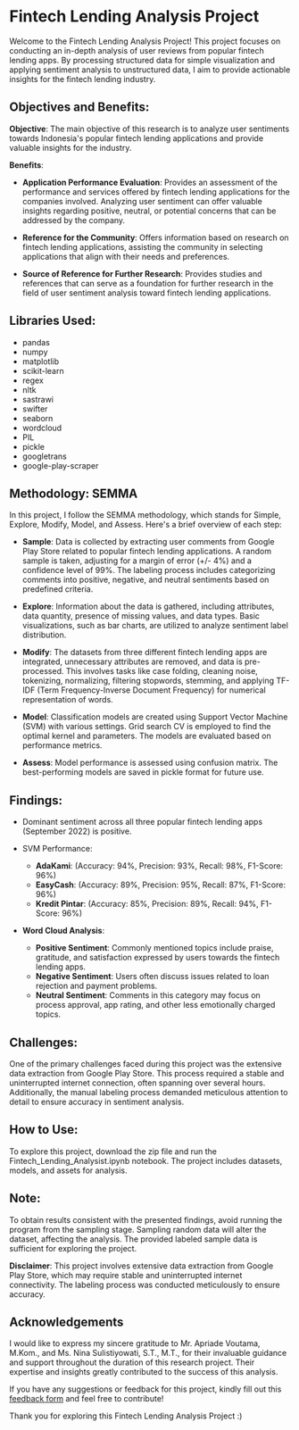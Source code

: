 # Fintech Lending Analysis Project

Welcome to the Fintech Lending Analysis Project! This project focuses on conducting an in-depth analysis of user reviews from popular fintech lending apps. By processing structured data for simple visualization and applying sentiment analysis to unstructured data, I aim to provide actionable insights for the fintech lending industry.

## Objectives and Benefits:

**Objective**: The main objective of this research is to analyze user sentiments towards Indonesia's popular fintech lending applications and provide valuable insights for the industry.

**Benefits**:

- **Application Performance Evaluation**:
   Provides an assessment of the performance and services offered by fintech lending applications for the companies involved. Analyzing user sentiment can offer valuable insights regarding positive, neutral, or potential concerns that can be addressed by the company.

- **Reference for the Community**:
   Offers information based on research on fintech lending applications, assisting the community in selecting applications that align with their needs and preferences.

- **Source of Reference for Further Research**:
   Provides studies and references that can serve as a foundation for further research in the field of user sentiment analysis toward fintech lending applications.

## Libraries Used:

- pandas
- numpy
- matplotlib
- scikit-learn
- regex
- nltk
- sastrawi
- swifter
- seaborn
- wordcloud
- PIL
- pickle
- googletrans
- google-play-scraper

## Methodology: SEMMA

In this project, I follow the SEMMA methodology, which stands for Simple, Explore, Modify, Model, and Assess. Here's a brief overview of each step:

- **Sample**: Data is collected by extracting user comments from Google Play Store related to popular fintech lending applications. A random sample is taken, adjusting for a margin of error (+/- 4%) and a confidence level of 99%. The labeling process includes categorizing comments into positive, negative, and neutral sentiments based on predefined criteria.

- **Explore**: Information about the data is gathered, including attributes, data quantity, presence of missing values, and data types. Basic visualizations, such as bar charts, are utilized to analyze sentiment label distribution.

- **Modify**: The datasets from three different fintech lending apps are integrated, unnecessary attributes are removed, and data is pre-processed. This involves tasks like case folding, cleaning noise, tokenizing, normalizing, filtering stopwords, stemming, and applying TF-IDF (Term Frequency-Inverse Document Frequency) for numerical representation of words.

- **Model**: Classification models are created using Support Vector Machine (SVM) with various settings. Grid search CV is employed to find the optimal kernel and parameters. The models are evaluated based on performance metrics.

- **Assess**: Model performance is assessed using confusion matrix. The best-performing models are saved in pickle format for future use.

## Findings:

- Dominant sentiment across all three popular fintech lending apps (September 2022) is positive.

- SVM Performance:
  - **AdaKami**: (Accuracy: 94%, Precision: 93%, Recall: 98%, F1-Score: 96%)
  - **EasyCash**: (Accuracy: 89%, Precision: 95%, Recall: 87%, F1-Score: 96%)
  - **Kredit Pintar**: (Accuracy: 85%, Precision: 89%, Recall: 94%, F1-Score: 96%)

- **Word Cloud Analysis**:
  - **Positive Sentiment**: Commonly mentioned topics include praise, gratitude, and satisfaction expressed by users towards the fintech lending apps.
  - **Negative Sentiment**: Users often discuss issues related to loan rejection and payment problems.
  - **Neutral Sentiment**: Comments in this category may focus on process approval, app rating, and other less emotionally charged topics.

## Challenges:

One of the primary challenges faced during this project was the extensive data extraction from Google Play Store. This process required a stable and uninterrupted internet connection, often spanning over several hours. Additionally, the manual labeling process demanded meticulous attention to detail to ensure accuracy in sentiment analysis.

## How to Use:

To explore this project, download the zip file and run the Fintech_Lending_Analysist.ipynb notebook. The project includes datasets, models, and assets for analysis.

## Note:

To obtain results consistent with the presented findings, avoid running the program from the sampling stage. Sampling random data will alter the dataset, affecting the analysis. The provided labeled sample data is sufficient for exploring the project.

**Disclaimer**: This project involves extensive data extraction from Google Play Store, which may require stable and uninterrupted internet connectivity. The labeling process was conducted meticulously to ensure accuracy.

## Acknowledgements

I would like to express my sincere gratitude to Mr. Apriade Voutama, M.Kom., and Ms. Nina Sulistiyowati, S.T., M.T., for their invaluable guidance and support throughout the duration of this research project. Their expertise and insights greatly contributed to the success of this analysis.



If you have any suggestions or feedback for this project, kindly fill out this [feedback form](https://forms.gle/AnBTciPWuZV9YhYK8) and feel free to contribute!

Thank you for exploring this Fintech Lending Analysis Project :)
